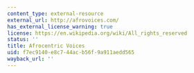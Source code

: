 ```yaml
---
content_type: external-resource
external_url: http://afrovoices.com/
has_external_license_warning: true
license: https://en.wikipedia.org/wiki/All_rights_reserved
status: ''
title: Afrocentric Voices
uid: f7ec9140-e8c7-44ac-b56f-9a911aedd565
wayback_url: ''
---
```

